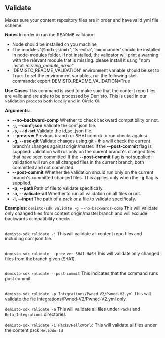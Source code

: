 ## Validate

Makes sure your content repository files are in order and have valid yml file scheme.

**Notes**
In order to run the README validator:
- Node should be installed on you machine
- The modules '@mdx-js/mdx', 'fs-extra', 'commander' should be installed in node-modules folder.
    If not installed, the validator will print a warning with the relevant module that is missing.
    please install it using "npm install *missing_module_name*"
- 'DEMISTO_README_VALIDATION' environment variable should be set to True.
    To set the environment variables, run the following shell commands:
    export DEMISTO_README_VALIDATION=True

**Use Cases**
This command is used to make sure that the content repo files are valid and are able to be processed by Demisto.
This is used in our validation process both locally and in Circle CI.

**Arguments**:
* **--no-backward-comp**
Whether to check backward compatibility or not.
* **-j, --conf-json**
Validate the conf.json file.
* **-s, --id-set**
Validate the id_set.json file.
* **--prev-ver**
Previous branch or SHA1 commit to run checks against.
* **-g, --use-git**
Validate changes using git - this will check the current branch's changes against origin/master.
If the **--post-commit** flag is supplied: validation will run only on the current branch's changed files that have been committed.
If the **--post-commit** flag is not supplied: validation will run on all changed files in the current branch, both committed and not committed.
* **--post-commit**
Whether the validation should run only on the current branch's committed changed files. This applies only when the **-g** flag is supplied.
* **-p, --path**
Path of file to validate specifically.
* **-a, --validate-all**
Whether to run all validation on all files or not.
* **-i, --input**
The path of a pack or a file to validate specifically.

**Examples**:
`demisto-sdk validate -g --no-backwards-comp`
This will validate only changed files from content origin/master branch and will exclude backwards
compatibility checks.
<br><br>

`demisto-sdk validate -j`
This will validate all content repo files and including conf.json file.
<br><br>

`demisto-sdk validate --prev-ver SHA1-HASH`
This will validate only changed files from the branch given (SHA1).
<br><br>

`demisto-sdk validate --post-commit`
This indicates that the command runs post commit.
<br><br>

`demisto-sdk validate -p Integrations/Pwned-V2/Pwned-V2.yml`
This will validate the file Integrations/Pwned-V2/Pwned-V2.yml only.
<br><br>
`demisto-sdk validate -a`
This will validate all files under `Packs` and `Beta_Integrations` directories
<br><br>
`demisto-sdk validate -i Packs/HelloWorld`
This will validate all files under the content pack `HelloWorld`
<br><br>
